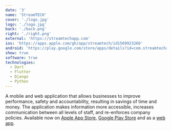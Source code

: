 ```yaml
---
date: '3'
name: 'StreamTECH'
cover: './logo.jpg'
logo: './logo.jpg'
back: './back.png'
right: './right.png'
external: 'https://streamtechapp.com'
ios: 'https://apps.apple.com/gh/app/streamtech/id1569923260'
android: 'https://play.google.com/store/apps/details?id=com.streamtechapp.app'
show: true
software: true
technologies:
  - Dart
  - Flutter
  - Django
  - Python
---
```


A mobile and web application that allows businesses to improve performance, safety and accountability, resulting in savings of time and money. The application makes information more accessible, increases communication between all levels of staff, and re-enforces company policies. Available now on [Apple App Store](https://apps.apple.com/gh/app/streamtech/id1569923260), [Google Play Store](https://play.google.com/store/apps/details?id=com.streamtechapp.app) and as a [web app](https://streamtechapp.com).
